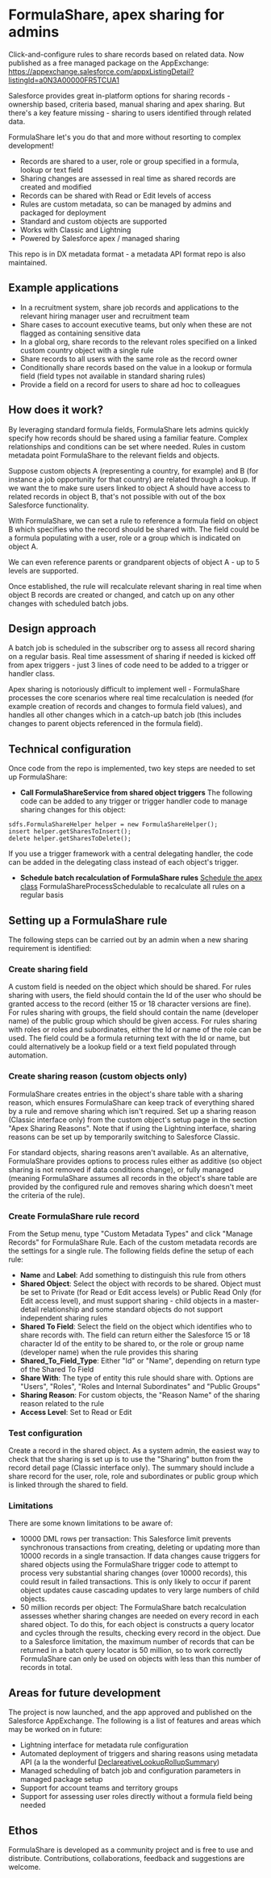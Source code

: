 # FormulaShare, apex sharing for admins

Click-and-configure rules to share records based on related data. Now published as a free managed package on the AppExchange: https://appexchange.salesforce.com/appxListingDetail?listingId=a0N3A00000FR5TCUA1

Salesforce provides great in-platform options for sharing records - ownership based, criteria based, manual sharing and apex sharing.
But there's a key feature missing - sharing to users identified through related data.

FormulaShare let's you do that and more without resorting to complex development!

* Records are shared to a user, role or group specified in a formula, lookup or text field
* Sharing changes are assessed in real time as shared records are created and modified
* Records can be shared with Read or Edit levels of access
* Rules are custom metadata, so can be managed by admins and packaged for deployment
* Standard and custom objects are supported
* Works with Classic and Lightning
* Powered by Salesforce apex / managed sharing

This repo is in DX metadata format - a metadata API format repo is also maintained.

## Example applications

* In a recruitment system, share job records and applications to the relevant hiring manager user and recruitment team
* Share cases to account executive teams, but only when these are not flagged as containing sensitive data
* In a global org, share records to the relevant roles specified on a linked custom country object with a single rule
* Share records to all users with the same role as the record owner
* Conditionally share records based on the value in a lookup or formula field (field types not available in standard sharing rules)
* Provide a field on a record for users to share ad hoc to colleagues

## How does it work?

By leveraging standard formula fields, FormulaShare lets admins quickly specify how records should be shared using a familiar feature. Complex relationships and conditions can be set where needed. Rules in custom metadata point FormulaShare to the relevant fields and objects.

Suppose custom objects A (representing a country, for example) and B (for instance a job opportunity for that country) are related through a lookup. If we want the to make sure users linked to object A should have access to related records in object B, that's not possible with out of the box Salesforce functionality.

With FormulaShare, we can set a rule to reference a formula field on object B which specifies who the record should be shared with. The field could be a formula populating with a user, role or a group which is indicated on object A.

We can even reference parents or grandparent objects of object A - up to 5 levels are supported.

Once established, the rule will recalculate relevant sharing in real time when object B records are created or changed, and catch up on any other changes with scheduled batch jobs.

## Design approach

A batch job is scheduled in the subscriber org to assess all record sharing on a regular basis. Real time assessment of sharing if needed is kicked off from apex triggers - just 3 lines of code need to be added to a trigger or handler class.

Apex sharing is notoriously difficult to implement well - FormulaShare processes the core scenarios where real time recalculation is needed (for example creation of records and changes to formula field values), and handles all other changes which in a catch-up batch job (this includes changes to parent objects referenced in the formula field).

## Technical configuration

Once code from the repo is implemented, two key steps are needed to set up FormulaShare:

* **Call FormulaShareService from shared object triggers** The following code can be added to any trigger or trigger handler code to manage sharing changes for this object:
```
sdfs.FormulaShareHelper helper = new FormulaShareHelper();
insert helper.getSharesToInsert();
delete helper.getSharesToDelete();
```
If you use a trigger framework with a central delegating handler, the code can be added in the delegating class instead of each object's trigger.

* **Schedule batch recalculation of FormulaShare rules** [Schedule the apex class](https://help.salesforce.com/articleView?id=code_schedule_batch_apex.htm&type=5) FormulaShareProcessSchedulable to recalculate all rules on a regular basis

## Setting up a FormulaShare rule

The following steps can be carried out by an admin when a new sharing requirement is identified:

### Create sharing field
A custom field is needed on the object which should be shared. For rules sharing with users, the field should contain the Id of the user who should be granted access to the record (either 15 or 18 character versions are fine). For rules sharing with groups, the field should contain the name (developer name) of the public group which should be given access. For rules sharing with roles or roles and subordinates, either the Id or name of the role can be used. The field could be a formula returning text with the Id or name, but could alternatively be a lookup field or a text field populated through automation.

### Create sharing reason (custom objects only)
FormulaShare creates entries in the object's share table with a sharing reason, which ensures FormulaShare can keep track of everything shared by a rule and remove sharing which isn't required. Set up a sharing reason (Classic interface only) from the custom object's setup page in the section "Apex Sharing Reasons". Note that if using the Lightning interface, sharing reasons can be set up by temporarily switching to Salesforce Classic.

For standard objects, sharing reasons aren't available. As an alternative, FormulaShare provides options to process rules either as additive (so object sharing is not removed if data conditions change), or fully managed (meaning FormulaShare assumes all records in the object's share table are provided by the configured rule and removes sharing which doesn't meet the criteria of the rule).

### Create FormulaShare rule record
From the Setup menu, type "Custom Metadata Types" and click "Manage Records" for FormulaShare Rule. Each of the custom metadata records are the settings for a single rule. The following fields define the setup of each rule:
* **Name** and **Label**: Add something to distinguish this rule from others
* **Shared Object**: Select the object with records to be shared. Object must be set to Private (for Read or Edit access levels) or Public Read Only (for Edit access level), and must support sharing - child objects in a master-detail relationship and some standard objects do not support independent sharing rules
* **Shared To Field**: Select the field on the object which identifies who to share records with. The field can return either the Salesforce 15 or 18 character Id of the entity to be shared to, or the role or group name (developer name) when the rule provides this sharing
* **Shared_To_Field_Type**: Either "Id" or "Name", depending on return type of the Shared To Field
* **Share With**: The type of entity this rule should share with. Options are "Users", "Roles", "Roles and Internal Subordinates" and "Public Groups"
* **Sharing Reason**: For custom objects, the "Reason Name" of the sharing reason related to the rule
* **Access Level**: Set to Read or Edit

### Test configuration

Create a record in the shared object. As a system admin, the easiest way to check that the sharing is set up is to use the "Sharing" button from the record detail page (Classic interface only). The summary should include a share record for the user, role, role and subordinates or public group which is linked through the shared to field.

### Limitations

There are some known limitations to be aware of:
* 10000 DML rows per transaction: This Salesforce limit prevents synchronous transactions from creating, deleting or updating more than 10000 records in a single transaction. If data changes cause triggers for shared objects using the FormulaShare trigger code to attempt to process very substantial sharing changes (over 10000 records), this could result in failed transactions. This is only likely to occur if parent object updates cause cascading updates to very large numbers of child objects.
* 50 million records per object: The FormulaShare batch recalculation assesses whether sharing changes are needed on every record in each shared object. To do this, for each object is constructs a query locator and cycles through the results, checking every record in the object. Due to a Salesforce limitation, the maximum number of records that can be returned in a batch query locator is 50 million, so to work correctly FormulaShare can only be used on objects with less than this number of records in total.


## Areas for future development

The project is now launched, and the app approved and published on the Salesforce AppExchange. The following is a list of features and areas which may be worked on in future:
* Lightning interface for metadata rule configuration
* Automated deployment of triggers and sharing reasons using metadata API (a la the wonderful [DeclareativeLookupRollupSummary](https://github.com/afawcett/declarative-lookup-rollup-summaries))
* Managed scheduling of batch job and configuration parameters in managed package setup
* Support for account teams and territory groups
* Support for assessing user roles directly without a formula field being needed

## Ethos

FormulaShare is developed as a community project and is free to use and distribute. Contributions, collaborations, feedback and suggestions are welcome.
